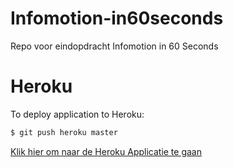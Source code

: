 # Infomotion-in60seconds
Repo voor eindopdracht Infomotion in 60 Seconds

# Heroku
To deploy application to Heroku:
```sh
$ git push heroku master
```

[Klik hier om naar de Heroku Applicatie te gaan](https://in60seconds.herokuapp.com/)
